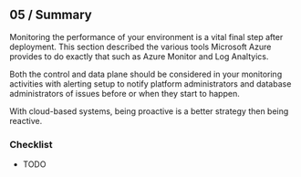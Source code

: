 ## 05 / Summary

Monitoring the performance of your environment is a vital final step after deployment.  This section described the various tools Microsoft Azure provides to do exactly that such as Azure Monitor and Log Analtyics.

Both the control and data plane should be considered in your monitoring activities with alerting setup to notify platform administrators and database administrators of issues before or when they start to happen.

With cloud-based systems, being proactive is a better strategy then being reactive.

### Checklist

- TODO